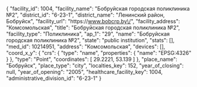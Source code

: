 {
    "facility_id": 1004,
    "facility_name": "Бобруйская городская поликлиника №2",
    "district_id": "6-23-1",
    "district_name": "Ленинский район, Бобруйск",
    "facility_url": "https:\/\/www.bobcrp.by\/",
    "facility_address": "Комсомольская",
    "title": "Бобруйская городская поликлиника №2",
    "facility_type": "Поликлиника",
    "ap_1": "29",
    "name": "Бобруйская городская поликлиника №2",
    "state": "public institution",
    "stats": [],
    "med_id": 10214951,
    "address": "Комсомольская",
    "devices": [],
    "coord_x_y": {
        "crs": {
            "type": "name",
            "properties": {
                "name": "EPSG:4326"
            }
        },
        "type": "Point",
        "coordinates": [
            29.2221,
            53.139
        ]
    },
    "place_name": "Бобруйск",
    "place_type": "city",
    "localties_key": 152,
    "year_of_closing": null,
    "year_of_opening": "2005",
    "healthcare_facility_key": 1004,
    "administrative_division_id": "6-23-1"
}
